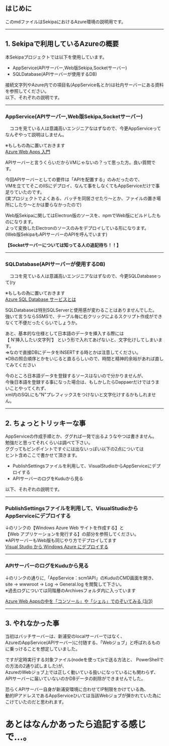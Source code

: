 

## はじめに
このmdファイルはSekipaにおけるAzure環境の説明用です。

***
## 1. Sekipaで利用しているAzureの概要
本Sekipaプロジェクトでは以下を使用しています。

+ AppService(APIサーバー,Web版Sekipa,Socketサーバー)
+ SQLDatabase(APIサーバーが使用するDB)

接続文字列やAzure内での項目名(AppService名とか)は社内サーバーにある資料を参照してください。  
以下、それぞれの説明です。

***
### AppService(APIサーバー,Web版Sekipa,Socketサーバー)  
　ココを見ている人は意識高いエンジニアなはずなので、今更AppServiceってなんぞやって説明はしません。  

※もしもの為に置いておきます   
 [Azure Web Apps 入門](https://www.slideshare.net/mihokurosawa96/azure-web-apps-63234477)

APIサーバーと言うくらいだからVMじゃないの？って思った方。良い質問です。  
  
今回APIサーバーとしての要件は「APIを配置する」のみだったので、  
VMを立ててそこのIISにデプロイ、なんて事をしなくてもAppServiceだけで事足りていたのです。  
(実プロジェクトでよくある、バッチを同居させたり～とか、ファイルの置き場所にしたり～とかは要らなかったので)

Web版Sekipaに関してはElectron版のソースを、npmでWeb版にビルドしたものになります。  
よって変換したElectronのソースのみをデプロイしている形になります。  
(Web版SekipaもAPIサーバーのAPIを呼んでいます)


**【Socketサーバーについては知ってる人の追記待ち！！】**

***
### SQLDatabase(APIサーバーが使用するDB)
　ココを見ている人は意識高いエンジニアなはずなので、今更SQLDatabaseって(ry

※もしもの為に置いておきます   
 [Azure SQL Database サービスとは](https://docs.microsoft.com/ja-jp/azure/sql-database/sql-database-technical-overview)

SQLDatabaseは特別SQLServerと使用感が変わることはありませんでした。  
強いて言うならSSMSで、テーブル毎に右クリックによるスクリプト作成ができなくて不便だったくらいでしょうか。

あと、基本的な仕様として日本語のデータを挿入する際には  
【 N’挿入したい文字列’】 という形で入れてあげないと、文字化けしてしまいます。  
⇒なので直接DBにデータをINSERTする時とかは注意してください。  
※DBの照合順序とかをいじると直るらしいので、時間と精神的余裕があれば直してみてください

今のところ日本語データを登録するソースはないので分かりませんが、  
今後日本語を登録する事になった場合は、もしかしたらDappaerだけではうまいことやってくれず、  
xml内のSQLにも"N"プレフィックスをつけないと文字化けするかもしれません。


***
## 2. ちょっとトリッキーな事
AppServiceの作成手順とか、ググれば一発で出るようなやつは書きません。  
勉強だと思ってそれくらいは調べて下さい。  
ググってもピンポイントですぐには出ないっぽい以下の2点については  
ヒント含めここで書かせて頂きます。

+ PublishSettingsファイルを利用して、VisualStudioからAppServiceにデプロイする
+ APIサーバーのログをKuduから見る

以下、それぞれの説明です。

***
### PublishSettingsファイルを利用して、VisualStudioからAppServiceにデプロイする
↓のリンクの【Windows Azure Web サイトを作成する】と  
【Web アプリケーションを発行する】の部分を参照してください。  
※APIサーバーもWeb版も同じやり方でデプロイしてます  
[Visual Studio から Windows Azure にデプロイする](https://sakapon.wordpress.com/2013/11/24/vs-deploy-azure/)


***
### APIサーバーのログをKuduから見る
↓のリンクの通りに,「AppService：scm1API」のKuduのCMD画面を開き、  
  site -> wwwroot -> Log -> General.log
を閲覧して下さい。  
※過去ログについては同階層のArchivesフォルダ内に入っています
  
 [Azure Web Appsの中を「コンソール」や「シェル」でのぞいてみる (3/3)](http://www.atmarkit.co.jp/ait/articles/1707/27/news024_3.html)

***
## 3. やれなかった事
当初はバッチサーバーは、新浦安のlocalサーバーではなく、  
AzureのAppService(APIサーバー)に付随する、「Webジョブ」と呼ばれるものに乗っけることを想定していました。  
  
ですが定時実行する対象ファイル(nodeを使ってjsで送る方法と、  PowerShellでの方法の2通り試しました)が、  
AzureのWebジョブ上では正しく動いている扱いになっているにも関わらず、  
APIサーバーに届いていないのかDBデータの削除ができませんでした。  

恐らくAPIサーバー自身が新浦安環境に合わせてIP制限をかけている為、  
動的IPアドレスであるAppServiceひいては当該Webジョブが弾かれていた為にこけていたのだと思われます。


# あとはなんかあったら追記する感じで...。